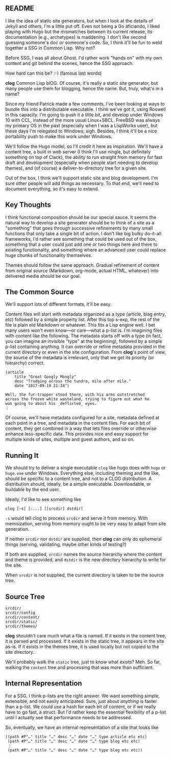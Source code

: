 README
------

I like the idea of static site generators, but when I look at the
details of Jekyll and others, I'm a little put off.  Even not being a
Go aficiando, I liked playing with Hugo but the mismatches between its
current release, its documentation (e.g., archetypes) is maddening.  I
don't like second guessing someone's doc _or_ someone's code.  So, I
think it'll be fun to weld together a SSG in Common Lisp.  Why not?

Before SSG, I was all about Ghost.  I'd rather work "hands on" with my
own content and git behind the scenes, hence the SSG approach.

How hard can this be?  :-)  (famous last words)

**clog**  Common Lisp blOG.  Of course, it's really a static site
generator, but many people use them for blogging, hence the name.
But, truly, what's in a name?

Since my friend Patrick made a few comments, I've been looking at ways
to bundle this into a distributable executable.  I think we've got it,
using Roswell in this capacity.  I'm going to push it a little bit,
and develop under Windows 10 with CCL, instead of the more usual
Linux+SBCL.  FreeBSD was always my primary OS in the past (especially
when I was a LispWorks user), but these days I'm relegated to Windows;
sigh.  Besides, I think it'll be a nice portability push to make this
work under Windows.

We'll follow the Hugo model, so I'll credit it here as inspiration.
We'll have a content tree, a built in web server (I think I'll use
ningle, but definitely something on top of Clack), the ability to
run straight from memory for fast draft and development (especially
when people start needing to develop themes), and (of course) a
deliver-to-directory tree for a given site.

Out of the box, I think we'll support static site and blog
development.  I'm sure other people will add things as necessary.  To
that end, we'll need to document everything, so it's easy to extend.

Key Thoughts
------------

I think functional composition should be our special sauce.  It seems
the natural way to develop a site generator should be to think of a
site as a "something" that goes through successive refinements by many
small functions that only take a single bit of action.  I don't like
big bulky do-it-all frameworks, I'd rather see something that could
be used out of the box, something that a user could just add one or
two things here and there to existing functionality, and something
where an advanced user could replace huge chunks of functionality
themselves.

Themes should follow the same approach.  Gradual refinement of content
from original source (Markdown, org-mode, actual HTML, whatever)
into delivered media should be our goal.

The Common Source
-----------------

We'll support lots of different formats, it'll be easy.

Content files will start with metadata organized as a type (article,
blag entry, etc) followed by a simple property list.  After this top
s-exp, the rest of the file is plain old Markdown or whatever.  This
fits a Lisp engine well.  I bet many users won't even know—or
care—what a p-list is.  I'm imagining files with content like the
following.  The metadata starts off with a type (in fact, you can
imagine an invisible "type" at the beginning), followed by a simple
p-list containing anything.  It can override or refine metadata
provided in the current directory or even in the site configuration.
From **clog**'s point of view, the source of the metadata is
irrelevant, only that we get its priority (or hierarchy) correct.

    (article
        title "Great Googly Moogly"
        desc "Trudging across the tundra, mile after mile."
        date "2017-09-19 21:34")

    Well, the fur-trapper stood there, with his arms outstretched
    across the frozen white wasteland, trying to figure out what he
    was going to about his _deflicted_ eyes.
    ⋮

Of course, we'll have metadata configured for a site, metadata defined
at each point in a tree, and metadata in the content files.  For each
bit of content, they get combined in a way that lets files override or
otherwise enhance less-specific data.  This provides nice and easy
support for multiple kinds of sites, multiple and guest authors, and
so on.

Running It
----------

We should try to deliver a single executable `clog` like hugo does
with `hugo` or `hugo.exe` under Windows.  Everything else, including
theming and the like, should be specific to a content tree, and not to
a CLOG distribution.  A distribution should, ideally, be a simple
executable.  Downloadable, or buildable by the end user.

Ideally, I'd like to see something like

    clog [-s] [-...] [[srcdir] dstdir]

`-s` would tell clog to process `srcdir` and serve it from memory.
With memoization, serving from memory ought to be very easy to
adapt from site generation.

If neither `srcdir` nor `dstdir` are supplied, then **clog** can
only do ephemeral things (serving, validating, maybe other kinds
of testing?)

If both are supplied, `srcdir` names the source hierarchy where the
content and theme is provided, and `dstdir` is the new directory
hierarchy to write for the site.

When `srcdir` is not supplied, the current directory is taken to be
the source tree.

Source Tree
-----------

    srcdir/
    srcdir/config
    srcdir/content/
    srcdir/static/
    srcdir/themes/

**clog** shouldn't care much what a file is named.  If it exists in
the content tree, it is parsed and processed.  If it exists in the
static tree, it appears in the site as-is.  If it exists in the themes
tree, it is used locally but not copied to the site directory.

We'll probably walk the `static` tree, just to know what exists?
Meh.  So far, walking the `content` tree and processing that was
more than sufficient.

Internal Representation
-----------------------

For a SSG, I think p-lists are the right answer.  We want something
simple, extensible, and not easily anticipated.  Sure, just about
_anything_ is faster than a p-list.  We could use a hash for each bit
of content, or if we really have to go fast, a struct.  But I'd rather
keep the essential flexibility of a p-list until I actually see that
performance needs to be addressed.

So, eventually, we have an internal representation of a site that
looks like

    ((path #P"…" title "…" desc "…" date "…" type article etc etc)
     (path #P"…" title "…" desc "…" date "…" type blog etc etc)
     ⋮
     (path #P"…" title "…" desc "…" date "…" type blog etc etc))
